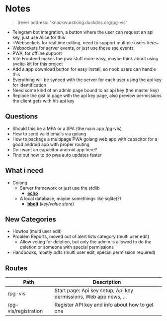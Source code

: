 # Notes

> Sever address: "knackwurstking.duckdns.org/pg-vis"

- Telegram bot integration, a button where the user can request an api key,
  just use Alice for this
- ~Websockets for realtime editing, need to support multiple users here~
- Websockets for server events, or just use these sse events
- PWA, for offline support
- Vite Frontend makes the pwa stuff more easy, maybe think about using svelte-kit
  for this project
- Add a app download button for easy install, so noob users can handle this
- Everything will be synced with the server for each user using the api key
  for identification
- Need some kind of an admin page bound to as api key (the master key)
- Replace the gist id page with the api key page, also preview permissions the
  client gets with his api key

## Questions

- Should this be a MPA or a SPA (the main app /pg-vis)
- How to send valid emails via golang
- How to package a multipage PWA golang web app with capacitor for a good
  android app with proper routing
- Do i want an capacitor android app here?
- Find out how to do pwa auto updates faster

## What i need

- Golang
    - Server framework or just use the stdlib
        - [**echo**](https://echo.labstack.com/docs/quick-start)
    - A local database, maybe somethings like sqlite(?)
        - [**bbolt**](https://github.com/etcd-io/bbolt) (_key/value store_)

## New Categories

- Howtos (multi user edit)
- Problem Reports, moved out of alert lists category (multi user edit)
    - Allow voting for deletion, but only the admin is allowed to do the deletion
      or someone with special permissions
- Handbooks, mostly pdfs (multi user edit, special permission required)

## Routes

| Path                 | Description                                                       |
| -------------------- | ----------------------------------------------------------------- |
| /pg-vis              | Start page: Api key setup, Api key permissions, Web app news, ... |
| /pg-vis/registration | Register API key and info about how to get one                    |
